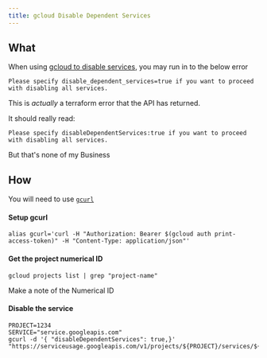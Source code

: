 ```yaml
---
title: gcloud Disable Dependent Services
---
```


## What

When using [gcloud to disable services](gcloud-disable-services.md), you may run in to the below error

```text
Please specify disable_dependent_services=true if you want to proceed with disabling all services.
```

This is _actually_ a terraform error that the API has returned.

It should really read:

```text
Please specify disableDependentServices:true if you want to proceed with disabling all services.
```

But that's none of my Business

## How

You will need to use [`gcurl`](gcurl.md)

#### Setup gcurl

```shell
alias gcurl='curl -H "Authorization: Bearer $(gcloud auth print-access-token)" -H "Content-Type: application/json"'
```

#### Get the project numerical ID

```shell
gcloud projects list | grep "project-name"
```

Make a note of the Numerical ID

#### Disable the service

```shell
PROJECT=1234
SERVICE="service.googleapis.com"
gcurl -d '{ "disableDependentServices": true,}' "https://serviceusage.googleapis.com/v1/projects/${PROJECT}/services/${SERVICE}:disable"
```

